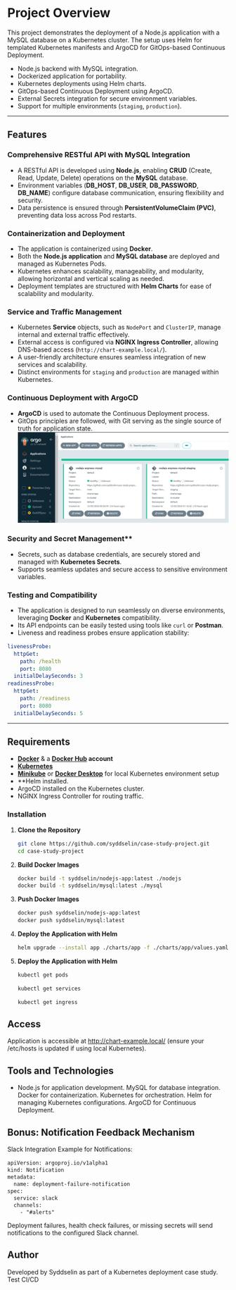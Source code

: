 # Project Overview

This project demonstrates the deployment of a Node.js application with a MySQL database on a Kubernetes cluster. The setup uses Helm for templated Kubernetes manifests and ArgoCD for GitOps-based Continuous Deployment. 

- Node.js backend with MySQL integration.
- Dockerized application for portability.
- Kubernetes deployments using Helm charts.
- GitOps-based Continuous Deployment using ArgoCD.
- External Secrets integration for secure environment variables.
- Support for multiple environments (`staging`, `production`). 

---


## Features

### Comprehensive RESTful API with MySQL Integration
- A RESTful API is developed using **Node.js**, enabling **CRUD** (Create, Read, Update, Delete) operations on the **MySQL** database.
- Environment variables (**DB_HOST**, **DB_USER**, **DB_PASSWORD**, **DB_NAME**) configure database communication, ensuring flexibility and security.
- Data persistence is ensured through **PersistentVolumeClaim (PVC)**, preventing data loss across Pod restarts.

### Containerization and Deployment
- The application is containerized using **Docker**.
- Both the **Node.js application** and **MySQL database** are deployed and managed as Kubernetes Pods.
- Kubernetes enhances scalability, manageability, and modularity, allowing horizontal and vertical scaling as needed. 
- Deployment templates are structured with **Helm Charts** for ease of scalability and modularity.

### Service and Traffic Management
- Kubernetes **Service** objects, such as `NodePort` and `ClusterIP`, manage internal and external traffic effectively.
- External access is configured via **NGINX Ingress Controller**, allowing DNS-based access (`http://chart-example.local/`).
- A user-friendly architecture ensures seamless integration of new services and scalability.
- Distinct environments for `staging` and `production` are managed within Kubernetes.

### Continuous Deployment with ArgoCD
- **ArgoCD** is used to automate the Continuous Deployment process.
- GitOps principles are followed, with Git serving as the single source of truth for application state.
![ArgoCD Dashboard](images/argocd.png)

### Security and Secret Management**
- Secrets, such as database credentials, are securely stored and managed with **Kubernetes Secrets**.
- Supports seamless updates and secure access to sensitive environment variables.

### Testing and Compatibility
- The application is designed to run seamlessly on diverse environments, leveraging **Docker** and **Kubernetes** compatibility.
- Its API endpoints can be easily tested using tools like `curl` or **Postman**.
- Liveness and readiness probes ensure application stability:
```yaml
livenessProbe:
  httpGet:
    path: /health
    port: 8080
  initialDelaySeconds: 3
readinessProbe:
  httpGet:
    path: /readiness
    port: 8080
  initialDelaySeconds: 5
```
---

## Requirements

- **[Docker](https://www.docker.com/)** & a **[Docker Hub](https://hub.docker.com/) account**  
- **[Kubernetes](https://kubernetes.io/)**  
- **[Minikube](https://minikube.sigs.k8s.io/docs/)** or **[Docker Desktop](https://www.docker.com/products/docker-desktop/)** for local Kubernetes environment setup  
- **Helm installed.
- ArgoCD installed on the Kubernetes cluster.
- NGINX Ingress Controller for routing traffic.

### Installation

1. **Clone the Repository**  
   ```bash
   git clone https://github.com/syddselin/case-study-project.git
   cd case-study-project
   ```

2. **Build Docker Images** 
   ```bash
   docker build -t syddselin/nodejs-app:latest ./nodejs
   docker build -t syddselin/mysql:latest ./mysql
   ```

3. **Push Docker Images** 
   ```bash
   docker push syddselin/nodejs-app:latest
   docker push syddselin/mysql:latest
   ```

4. **Deploy the Application with Helm** 
   ```bash
   helm upgrade --install app ./charts/app -f ./charts/app/values.yaml
   ```
5. **Deploy the Application with Helm** 
   ```bash
   kubectl get pods
   ```
   ```bash
   kubectl get services
   ```
   ```bash
   kubectl get ingress
   ```
   
## **Access**
Application is accessible at http://chart-example.local/ (ensure your /etc/hosts is updated if using local Kubernetes).



## **Tools and Technologies**
- Node.js for application development.
MySQL for database integration.
Docker for containerization.
Kubernetes for orchestration.
Helm for managing Kubernetes configurations.
ArgoCD for Continuous Deployment.

## **Bonus: Notification Feedback Mechanism**
Slack Integration Example for Notifications:

```
apiVersion: argoproj.io/v1alpha1
kind: Notification
metadata:
  name: deployment-failure-notification
spec:
  service: slack
  channels:
    - "#alerts"
```
Deployment failures, health check failures, or missing secrets will send notifications to the configured Slack channel.

## **Author**
Developed by Syddselin as part of a Kubernetes deployment case study.
Test CI/CD
